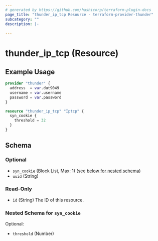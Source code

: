 ```yaml
---
# generated by https://github.com/hashicorp/terraform-plugin-docs
page_title: "thunder_ip_tcp Resource - terraform-provider-thunder"
subcategory: ""
description: |-
  
---
```


# thunder_ip_tcp (Resource)



## Example Usage

```terraform
provider "thunder" {
  address  = var.dut9049
  username = var.username
  password = var.password
}

resource "thunder_ip_tcp" "Iptcp" {
  syn_cookie {
    threshold = 32
  }
}
```

<!-- schema generated by tfplugindocs -->
## Schema

### Optional

- `syn_cookie` (Block List, Max: 1) (see [below for nested schema](#nestedblock--syn_cookie))
- `uuid` (String)

### Read-Only

- `id` (String) The ID of this resource.

<a id="nestedblock--syn_cookie"></a>
### Nested Schema for `syn_cookie`

Optional:

- `threshold` (Number)



